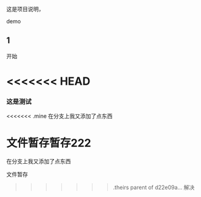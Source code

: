 这是项目说明，

demo 
## 1 ##

开始 

<<<<<<< HEAD
=======
### 这是测试 ###

<<<<<<< .mine
在分支上我又添加了点东西

文件暂存暂存222
=======
在分支上我又添加了点东西

文件暂存
>>>>>>> .theirs
>>>>>>> parent of d22e09a... 解决
